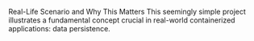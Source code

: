 Real-Life Scenario and Why This Matters
This seemingly simple project illustrates a fundamental concept crucial in real-world containerized applications: data persistence.
